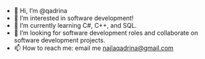 - 👋 Hi, I’m @qadrina
- 👀 I’m interested in software development!
- 🌱 I’m currently learning C#, C++, and SQL.
- 💞️ I’m looking for software development roles and collaborate on software development projects.
- 📫 How to reach me: email me najlaqadrina@gmail.com

<!---
qadrina/qadrina is a ✨ special ✨ repository because its `README.md` (this file) appears on your GitHub profile.
You can click the Preview link to take a look at your changes.
--->
